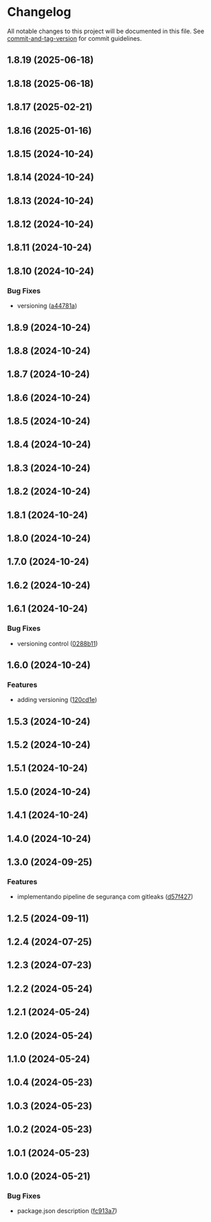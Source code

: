 # Changelog

All notable changes to this project will be documented in this file. See [commit-and-tag-version](https://github.com/absolute-version/commit-and-tag-version) for commit guidelines.

## 1.8.19 (2025-06-18)

## 1.8.18 (2025-06-18)

## 1.8.17 (2025-02-21)

## 1.8.16 (2025-01-16)

## 1.8.15 (2024-10-24)

## 1.8.14 (2024-10-24)

## 1.8.13 (2024-10-24)

## 1.8.12 (2024-10-24)

## 1.8.11 (2024-10-24)

## 1.8.10 (2024-10-24)


### Bug Fixes

* versioning ([a44781a](https://github.com/toolbox-playground/hello-world-com-docker-languages/commit/a44781ac3249e6f929782b0c63ccba653562d05d))

## 1.8.9 (2024-10-24)

## 1.8.8 (2024-10-24)

## 1.8.7 (2024-10-24)

## 1.8.6 (2024-10-24)

## 1.8.5 (2024-10-24)

## 1.8.4 (2024-10-24)

## 1.8.3 (2024-10-24)

## 1.8.2 (2024-10-24)

## 1.8.1 (2024-10-24)

## 1.8.0 (2024-10-24)

## 1.7.0 (2024-10-24)

## 1.6.2 (2024-10-24)

## 1.6.1 (2024-10-24)


### Bug Fixes

* versioning control ([0288b11](https://github.com/toolbox-playground/hello-world-com-docker-languages/commit/0288b11ec126641529ad24d1fd234cf6eef01840))

## 1.6.0 (2024-10-24)


### Features

* adding versioning ([120cd1e](https://github.com/toolbox-playground/hello-world-com-docker-languages/commit/120cd1e8853bb10198a84460447c6ed7aa64c0b3))

## 1.5.3 (2024-10-24)

## 1.5.2 (2024-10-24)

## 1.5.1 (2024-10-24)

## 1.5.0 (2024-10-24)

## 1.4.1 (2024-10-24)

## 1.4.0 (2024-10-24)

## 1.3.0 (2024-09-25)


### Features

* implementando pipeline de segurança com gitleaks ([d57f427](https://github.com/toolbox-playground/hello-world-com-docker-languages/commit/d57f427e241d79d8d3846bf0331c928bc66fb2ee))

## 1.2.5 (2024-09-11)

## 1.2.4 (2024-07-25)

## 1.2.3 (2024-07-23)

## 1.2.2 (2024-05-24)

## 1.2.1 (2024-05-24)

## 1.2.0 (2024-05-24)

## 1.1.0 (2024-05-24)

## 1.0.4 (2024-05-23)

## 1.0.3 (2024-05-23)

## 1.0.2 (2024-05-23)

## 1.0.1 (2024-05-23)

## 1.0.0 (2024-05-21)


### Bug Fixes

* package.json description ([fc913a7](https://github.com/toolbox-playground/hello-world-com-docker-languages/commit/fc913a7cb71ce82d8eb954aa45310cef599796f9))
